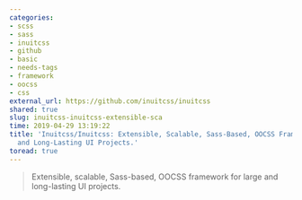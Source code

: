 ```yaml
---
categories:
- scss
- sass
- inuitcss
- github
- basic
- needs-tags
- framework
- oocss
- css
external_url: https://github.com/inuitcss/inuitcss
shared: true
slug: inuitcss-inuitcss-extensible-sca
time: 2019-04-29 13:19:22
title: 'Inuitcss/Inuitcss: Extensible, Scalable, Sass-Based, OOCSS Framework for Large
  and Long-Lasting UI Projects.'
toread: true
---
```


> Extensible, scalable, Sass-based, OOCSS framework for large and long-lasting UI projects.